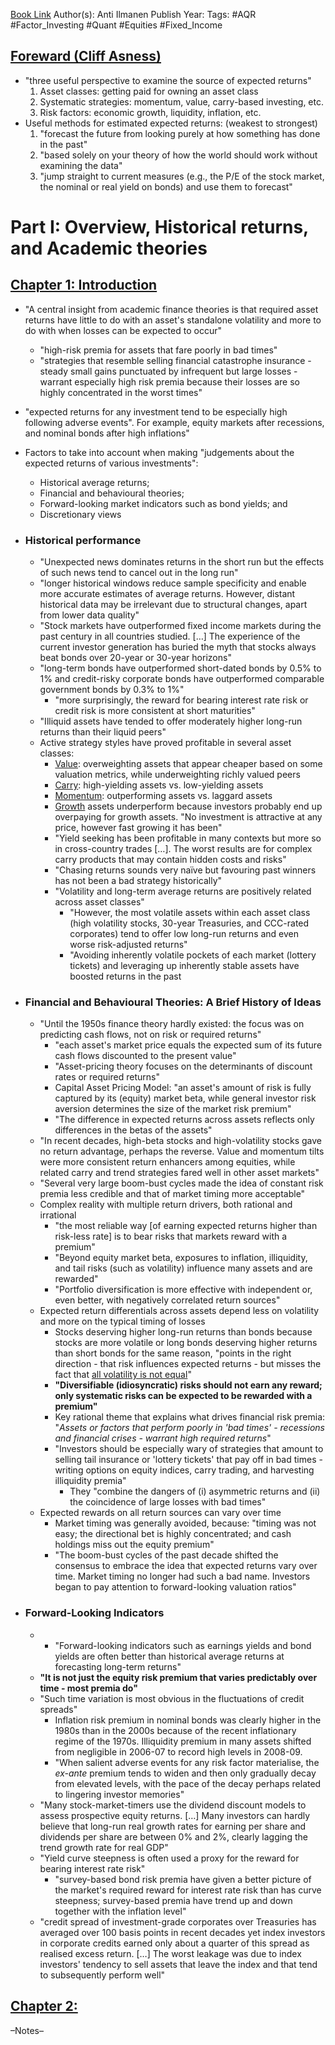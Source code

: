 
[Book Link](obsidian://open?vault=Akul's%20Notebook&file=Library%2Fbooks_Personal%2Fquant%2Ffactor%20investing%2FAntti%20Ilmanen%20-%20Expected%20Returns_%20An%20Investor's%20Guide%20to%20Harvesting%20Market%20Rewards-Wiley%20(2011).pdf)
Author(s): Anti Ilmanen
Publish Year: 
Tags: #AQR #Factor_Investing #Quant #Equities #Fixed_Income 

## <u>Foreward (Cliff Asness)</u>
- "three useful perspective to examine the source of expected returns"
	1. Asset classes: getting paid for owning an asset class
	2. Systematic strategies: momentum, value, carry-based investing, etc.
	3. Risk factors: economic growth, liquidity, inflation, etc.
- Useful methods for estimated expected returns: (weakest to strongest)
	1. "forecast the future from looking purely at how something has done in the past"
	2. "based solely on your theory of how the world should work without examining the data"
	3. "jump straight to current measures (e.g., the P/E of the stock market, the nominal or real yield on bonds) and use them to forecast"
# Part I: Overview, Historical returns, and Academic theories
## <u>Chapter 1: Introduction</u>
- "A central insight from academic finance theories is that required asset returns have little to do with an asset's standalone volatility and more to do with when losses can be expected to occur"
	- "high-risk premia for assets that fare poorly in bad times"
	- "strategies that resemble selling financial catastrophe insurance - steady small gains punctuated by infrequent but large losses - warrant especially high risk premia because their losses are so highly concentrated in the worst times"
- "expected returns for any investment tend to be especially high following adverse events". For example, equity markets after recessions, and nominal bonds after high inflations"
- Factors to take into account when making "judgements about the expected returns of various investments":
	- Historical average returns;
	- Financial and behavioural theories;
	- Forward-looking market indicators such as bond yields; and
	- Discretionary views

- ### Historical performance
	- "Unexpected news dominates returns in the short run but the effects of such news tend to cancel out in the long run"
	- "longer historical windows reduce sample specificity and enable more accurate estimates of average returns. However, distant historical data may be irrelevant due to structural changes, apart from lower data quality"
	- "Stock markets have outperformed fixed income markets during the past century in all countries studied. \[…] The experience of the current investor generation has buried the myth that stocks always beat bonds over 20-year or 30-year horizons"
	- "long-term bonds have outperformed short-dated bonds by 0.5% to 1% and credit-risky corporate bonds have outperformed comparable government bonds by 0.3% to 1%"
		- "more surprisingly, the reward for bearing interest rate risk or credit risk is more consistent at short maturities"
	- "Illiquid assets have tended to offer moderately higher long-run returns than their liquid peers"
	- Active strategy styles have proved profitable in several asset classes:
		- <u>Value</u>: overweighting assets that appear cheaper based on some valuation metrics, while underweighting richly valued peers
		- <u>Carry</u>: high-yielding assets vs. low-yielding assets
		- <u>Momentum</u>: outperforming assets vs. laggard assets
		- <u>Growth</u> assets underperform because investors probably end up overpaying for growth assets. "No investment is attractive at any price, however fast growing it has been"
		- "Yield seeking has been profitable in many contexts but more so in cross-country trades \[…]. The worst results are for complex carry products that may contain hidden costs and risks"
		- "Chasing returns sounds very naïve but favouring past winners has not been a bad strategy historically"
		- "Volatility and long-term average returns are positively related across asset classes"
			- "However, the most volatile assets within each asset class (high volatility stocks, 30-year Treasuries, and CCC-rated corporates) tend to offer low long-run returns and even worse risk-adjusted returns"
			- "Avoiding inherently volatile pockets of each market (lottery tickets) and leveraging up inherently stable assets have boosted returns in the past

- ### Financial and Behavioural Theories: A Brief History of Ideas
	- "Until the 1950s finance theory hardly existed: the focus was on predicting cash flows, not on risk or required returns"
		- "each asset's market price equals the expected sum of its future cash flows discounted to the present value"
		- "Asset-pricing theory focuses on the determinants of discount rates or required returns"
		- Capital Asset Pricing Model: "an asset's amount of risk is fully captured by its (equity) market beta, while general investor risk aversion determines the size of the market risk premium"
		- "The difference in expected returns across assets reflects only differences in the betas of the assets"
	- "In recent decades, high-beta stocks and high-volatility stocks gave no return advantage, perhaps the reverse. Value and momentum tilts were more consistent return enhancers among equities, while related carry and trend strategies fared well in other asset markets"
	- "Several very large boom-bust cycles made the idea of constant risk premia less credible and that of market timing more acceptable"
	- Complex reality with multiple return drivers, both rational and irrational
		- "the most reliable way \[of earning expected returns higher than risk-less rate] is to bear risks that markets reward with a premium"
		- "Beyond equity market beta, exposures to inflation, illiquidity, and tail risks (such as volatility) influence many assets and are rewarded"
		- "Portfolio diversification is more effective with independent or, even better, with negatively correlated return sources"
	- Expected return differentials across assets depend less on volatility and more on the typical timing of losses
		- Stocks deserving higher long-run returns than bonds because stocks are more volatile or long bonds deserving higher returns than short bonds for the same reason, "points in the right direction - that risk influences expected returns - but misses the fact that <u>all volatility is not equal</u>"
		- **"Diversifiable (idiosyncratic) risks should not earn any reward; only systematic risks can be expected to be rewarded with a premium"**
		- Key rational theme that explains what drives financial risk premia: "*Assets or factors that perform poorly in 'bad times' - recessions and financial crises - warrant high required returns*"
		- "Investors should be especially wary of strategies that amount to selling tail insurance or 'lottery tickets' that pay off in bad times - writing options on equity indices, carry trading, and harvesting illiquidity premia"
			- They "combine the dangers of (i) asymmetric returns and (ii) the coincidence of large losses with bad times"
	- Expected rewards on all return sources can vary over time
		- Market timing was generally avoided, because: "timing was not easy; the directional bet is highly concentrated; and cash holdings miss out the equity premium"
		- "The boom-bust cycles of the past decade shifted the consensus to embrace the idea that expected returns vary over time. Market timing no longer had such a bad name. Investors began to pay attention to forward-looking valuation ratios"

- ### Forward-Looking Indicators
	- - "Forward-looking indicators such as earnings yields and bond yields are often better than historical average returns at forecasting long-term returns"
	- **"It is not just the equity risk premium that varies predictably over time - most premia do"**
	- "Such time variation is most obvious in the fluctuations of credit spreads"
		- Inflation risk premium in nominal bonds was clearly higher in the 1980s than in the 2000s because of the recent inflationary regime of the 1970s. Illiquidity premium in many assets shifted from negligible in 2006-07 to record high levels in 2008-09.
		- "When salient adverse events for any risk factor materialise, the *ex-ante* premium tends to widen and then only gradually decay from elevated levels, with the pace of the decay perhaps related to lingering investor memories"
	- "Many stock-market-timers use the dividend discount models to assess prospective equity returns. \[…] Many investors can hardly believe that long-run real growth rates for earning per share and dividends per share are between 0% and 2%, clearly lagging the trend growth rate for real GDP"
	- "Yield curve steepness is often used a proxy for the reward for bearing interest rate risk"
		- "survey-based bond risk premia have given a better picture of the market's required reward for interest rate risk than has curve steepness; survey-based premia have trend up and down together with the inflation level"
	- "credit spread of investment-grade corporates over Treasuries has averaged over 100 basis points in recent decades yet index investors in corporate credits earned only about a quarter of this spread as realised excess return. \[…] The worst leakage was due to index investors' tendency to sell assets that leave the index and that tend to subsequently perform well"
## <u>Chapter 2:</u>
–Notes–